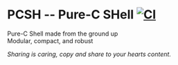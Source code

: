 # PCSH -- Pure-C SHell [![CI](https://github.com/devsamoyo/pcsh/actions/workflows/main.yml/badge.svg)](https://github.com/devsamoyo/pcsh/actions/workflows/main.yml)
<p>
Pure-C Shell made from the ground up<br>
Modular, compact, and robust<br>
</p>

<i>Sharing is caring, copy and share to your hearts content.</i>
